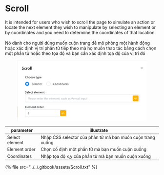 # Scroll

It is intended for users who wish to scroll the page to simulate an action or locate the next element they wish to manipulate by selecting an element or by coordinates and you need to determine the coordinates of that location.\
\
Nó dành cho người dùng muốn cuộn trang để mô phỏng một hành động hoặc xác định vị trí phần tử tiếp theo mà họ muốn thao tác bằng cách chọn một phần tử hoặc theo tọa độ và bạn cần xác định tọa độ của vị trí đó

<figure><img src="../../.gitbook/assets/Scroll.png" alt=""><figcaption></figcaption></figure>

| parameter      | illustrate                                                 |
| -------------- | ---------------------------------------------------------- |
| Select element | Nhập CSS selector của phần tử mà bạn muốn cuộn trang xuống |
| Element order  | Chọn cố định một phần tử mà bạn muốn cuộn xuống            |
| Coordinates    | Nhập tọa độ x,y của phần tử mà bạn muốn cuộn xuống         |

{% file src="../../.gitbook/assets/Scroll.txt" %}
